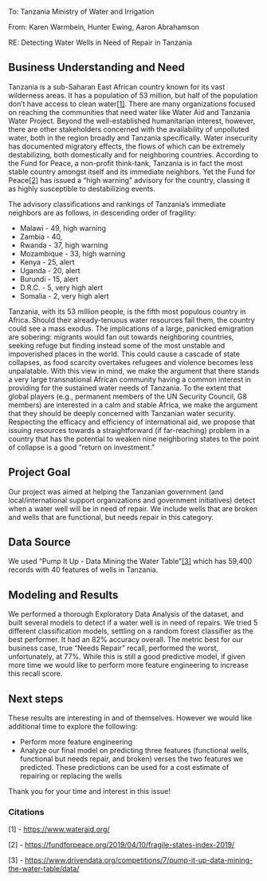 To: Tanzania Ministry of Water and Irrigation

From: Karen Warmbein, Hunter Ewing, Aaron Abrahamson

RE: Detecting Water Wells in Need of Repair in Tanzania

## Business Understanding and Need
Tanzania is a sub-Saharan East African country known for its vast wilderness areas. It has a population of 53 million, but half of the population don’t have access to clean water[[1]](#1). There are many organizations focused on reaching the communities that need water like Water Aid and Tanzania Water Project. Beyond the well-established humanitarian interest, however, there are other stakeholders concerned with the availability of unpolluted water, both in the region broadly and Tanzania specifically. Water insecurity has documented migratory effects, the flows of which can be extremely destabilizing, both domestically and for neighboring countries. According to the Fund for Peace, a non-profit think-tank, Tanzania is in fact the most stable country amongst itself and its immediate neighbors. Yet the Fund for Peace[[2]](#2) has issued a “high warning” advisory for the country, classing it as highly susceptible to destabilizing events.

The advisory classifications and rankings of Tanzania’s immediate neighbors are as follows, in descending order of fragility:

 - Malawi - 49, high warning
 - Zambia - 40,
 - Rwanda - 37, high warning
 - Mozambique - 33, high warning
 - Kenya - 25, alert
 - Uganda - 20, alert
 - Burundi - 15, alert
 - D.R.C. - 5, very high alert
 - Somalia - 2, very high alert

Tanzania, with its 53 million people, is the fifth most populous country in Africa. Should their already-tenuous water resources fail them, the country could see a mass exodus. The implications of a large, panicked emigration are sobering: migrants would fan out towards neighboring countries, seeking refuge but finding instead some of the most unstable and impoverished places in the world. This could cause a cascade of state collapses, as food scarcity overtakes refugees and violence becomes less unpalatable. With this view in mind, we make the argument that there stands a very large transnational African community having a common interest in providing for the sustained water needs of Tanzania. To the extent that global players (e.g., permanent members of the UN Security Council, G8 members) are interested in a calm and stable Africa, we make the argument that they should be deeply concerned with Tanzanian water security. Respecting the efficacy and efficiency of international aid, we propose that issuing resources towards a straightforward (if far-reaching) problem in a country that has the potential to weaken nine neighboring states to the point of collapse is a good “return on investment.”

## Project Goal
Our project was aimed at helping the Tanzanian government (and local/international support organizations and government initiatives) detect when a water well will be in need of repair. We include wells that are broken and wells that are functional, but needs repair in this category.

## Data Source
We used “Pump It Up - Data Mining the Water Table”[[3]](#3)  which has 59,400 records with 40 features of wells in Tanzania.

## Modeling and Results
We performed a thorough Exploratory Data Analysis of the dataset, and built several models to detect if a water well is in need of repairs. We tried 5 different classification models, settling on a random forest classifier as the best performer. It had an 82% accuracy overall.  The metric best for our business case, true “Needs Repair” recall, performed the worst, unfortunately, at 77%. While this is still a good predictive model, if given more time we would like to perform more feature engineering to increase this recall score.

## Next steps
These results are interesting in and of themselves. However we would like additional time to explore the following:

 - Perform more feature engineering
 - Analyze our final model on predicting three features (functional wells, functional but needs repair, and broken) verses the two features we predicted. These predictions can be used for a cost estimate of repairing or replacing the wells

Thank you for your time and interest in this issue!

### Citations
<a id="1">[1]</a> - https://www.wateraid.org/

<a id="2">[2]</a> - https://fundforpeace.org/2019/04/10/fragile-states-index-2019/

<a id="3">[3]</a> - https://www.drivendata.org/competitions/7/pump-it-up-data-mining-the-water-table/data/

